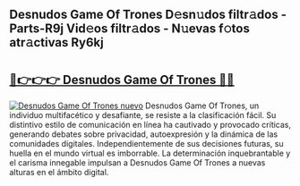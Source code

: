 ## Desnudos Game Of Trones D𝚎sn𝚞dos filtr𝚊dos - Parts-R9j Vid𝚎os filtr𝚊dos - N𝚞evas f𝚘tos atr𝚊ctivas Ry6kj

# <h2><a href="http://mb4qtw.tromn.icu/?c=Desnudos+Game+Of+Trones">🔗👉👉👉 Desnudos Game Of Trones 🔗🔗</a></h2>

[![Desnudos Game Of Trones nuevo](https://i.imgur.com/pEAQMta.gif)](http://mb4qtw.tromn.icu/?c=Desnudos+Game+Of+Trones)
Desnudos Game Of Trones, un individuo multifacético y desafiante, se resiste a la clasificación fácil. Su distintivo estilo de comunicación en línea ha cautivado y provocado críticas, generando debates sobre privacidad, autoexpresión y la dinámica de las comunidades digitales. Independientemente de sus decisiones futuras, su huella en el mundo virtual es imborrable. La determinación inquebrantable y el carisma innegable impulsan a Desnudos Game Of Trones a nuevas alturas en el ámbito digital.
